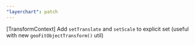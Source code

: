 ```yaml
---
"layerchart": patch
---
```


[TransformContext] Add `setTranslate` and `setScale` to explicit set (useful with new `geoFitObjectTransform()` util)
